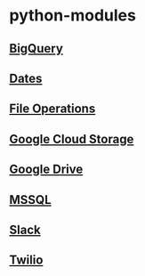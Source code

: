 # python-modules

## [BigQuery](modules/bigquery)

## [Dates](modules/dates)

## [File Operations](modules/file_operations)

## [Google Cloud Storage](modules/google_cloud_storage)

## [Google Drive](modules/google_drive)

## [MSSQL](modules/mssql)

## [Slack](modules/slack)

## [Twilio](modules/twilio)